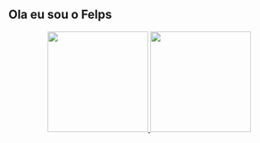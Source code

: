 ## Ola eu sou o Felps
<div align="center">
  <a href="https://github.com/FelpsDeveloper3001">
  <img height="180em" src="https://github-readme-stats.vercel.app/api username=FelpsDeveloper3001&show_icons=true&theme=dark&include_all_commits=true&count_private=true"/>
  <img height="180em" src="https://github-readme-stats.vercel.app/api/top-langs/?username=FelpsDeveloper3001&layout=compact&langs_count=7&theme=dark"/>
</div>
